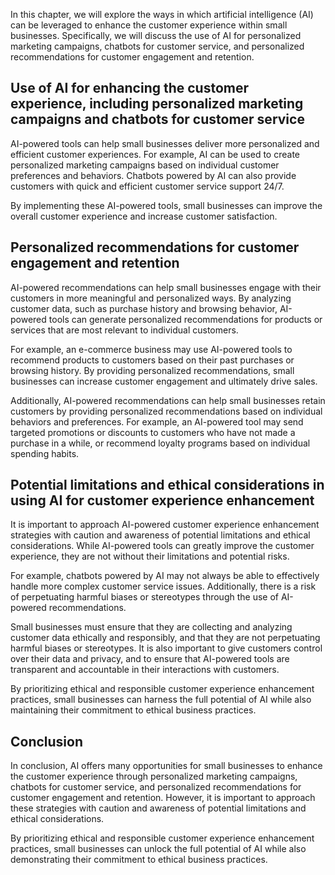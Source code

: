 
In this chapter, we will explore the ways in which artificial intelligence (AI) can be leveraged to enhance the customer experience within small businesses. Specifically, we will discuss the use of AI for personalized marketing campaigns, chatbots for customer service, and personalized recommendations for customer engagement and retention.

Use of AI for enhancing the customer experience, including personalized marketing campaigns and chatbots for customer service
-----------------------------------------------------------------------------------------------------------------------------

AI-powered tools can help small businesses deliver more personalized and efficient customer experiences. For example, AI can be used to create personalized marketing campaigns based on individual customer preferences and behaviors. Chatbots powered by AI can also provide customers with quick and efficient customer service support 24/7.

By implementing these AI-powered tools, small businesses can improve the overall customer experience and increase customer satisfaction.

Personalized recommendations for customer engagement and retention
------------------------------------------------------------------

AI-powered recommendations can help small businesses engage with their customers in more meaningful and personalized ways. By analyzing customer data, such as purchase history and browsing behavior, AI-powered tools can generate personalized recommendations for products or services that are most relevant to individual customers.

For example, an e-commerce business may use AI-powered tools to recommend products to customers based on their past purchases or browsing history. By providing personalized recommendations, small businesses can increase customer engagement and ultimately drive sales.

Additionally, AI-powered recommendations can help small businesses retain customers by providing personalized recommendations based on individual behaviors and preferences. For example, an AI-powered tool may send targeted promotions or discounts to customers who have not made a purchase in a while, or recommend loyalty programs based on individual spending habits.

Potential limitations and ethical considerations in using AI for customer experience enhancement
------------------------------------------------------------------------------------------------

It is important to approach AI-powered customer experience enhancement strategies with caution and awareness of potential limitations and ethical considerations. While AI-powered tools can greatly improve the customer experience, they are not without their limitations and potential risks.

For example, chatbots powered by AI may not always be able to effectively handle more complex customer service issues. Additionally, there is a risk of perpetuating harmful biases or stereotypes through the use of AI-powered recommendations.

Small businesses must ensure that they are collecting and analyzing customer data ethically and responsibly, and that they are not perpetuating harmful biases or stereotypes. It is also important to give customers control over their data and privacy, and to ensure that AI-powered tools are transparent and accountable in their interactions with customers.

By prioritizing ethical and responsible customer experience enhancement practices, small businesses can harness the full potential of AI while also maintaining their commitment to ethical business practices.

Conclusion
--------------------------

In conclusion, AI offers many opportunities for small businesses to enhance the customer experience through personalized marketing campaigns, chatbots for customer service, and personalized recommendations for customer engagement and retention. However, it is important to approach these strategies with caution and awareness of potential limitations and ethical considerations.

By prioritizing ethical and responsible customer experience enhancement practices, small businesses can unlock the full potential of AI while also demonstrating their commitment to ethical business practices.

